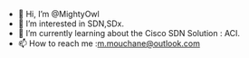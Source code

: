 - 👋 Hi, I’m @MightyOwl
- 👀 I’m interested in SDN,SDx.
- 🌱 I’m currently learning about the Cisco SDN Solution : ACI.
- 📫 How to reach me :m.mouchane@outlook.com

